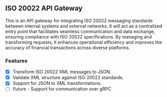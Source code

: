 ## ISO 20022 API Gateway
This is an API gateway for integrating ISO 20022 messaging standards between internal systems and external networks. 
It will act as a centralized entry point that facilitates seamless communication and data exchange, ensuring compliance with ISO 20022 specifications. 
By managing and transforming requests, it enhances operational efficiency and improves the accuracy of financial transactions across diverse platforms.

### Features

- [x] Transform ISO 20022 XML messages to JSON.
- [x] Validate XML structure against ISO 20022 standards.
- [x] Support for JSON to XML transformations.
- [ ] *Future* - Support for communication over gRPC
